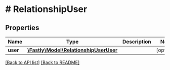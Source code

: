 # # RelationshipUser

## Properties

Name | Type | Description | Notes
------------ | ------------- | ------------- | -------------
**user** | [**\Fastly\Model\RelationshipUserUser**](RelationshipUserUser.md) |  | [optional]

[[Back to API list]](../../README.md#endpoints) [[Back to README]](../../README.md)

